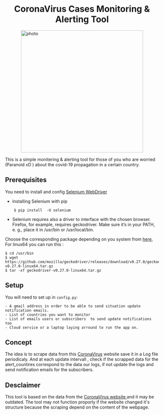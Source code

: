 
<h1 style="text-align:center">CoronaVirus Cases Monitoring & Alerting Tool </h1>


<img style="display: block; margin: auto;" alt="photo"  width="400" src="./images/covid.png">


This is a simple monitering & alerting tool for those of you who are worried (Paranoid xD ) about the covid-19 propagation in a certain country. 




## Prerequisites
You need to install and config [Selenium WebDriver](https://www.selenium.dev/downloads/)

- Installing Selenium with pip 
    
```console
    $ pip install  -U selenium
```
- Selenium requires also a driver to interface with the chosen browser. Firefox, for example, requires geckodriver.
Make sure it’s in your PATH, e. g., place it in /usr/bin or /usr/local/bin.

Choose the corresponding package depending on you system from [here](https://github.com/mozilla/geckodriver/releases), For linux64  you can run this : 
    
```console
$ cd /usr/bin
$ wget https://github.com/mozilla/geckodriver/releases/download/v0.27.0/geckodriver-v0.27.0-linux64.tar.gz
$ tar -xf geckodriver-v0.27.0-linux64.tar.gz
```



## Setup 
You  will need to set up in ```config.py```: 

	- A gmail address in order to be able to send situation update notification emails.
	- List of countries you want to monitor  
	- List of emails users or subscribers  to send update notifications too 
	- Cloud service or a laptop laying arround to run the app on. 

## Concept

The idea is to scrape data from this [CoronaVirus](https://www.worldometers.info/coronavirus/)  website save it in a Log file periodicaly. 
And at each update intervall , check if the scrapped data for the alert_countires correspond to the data our logs, if not update the logs and send notification emails for the subscribers. 


## Desclaimer 

This tool is based on the data from the [CoronaVirus website ](https://www.worldometers.info/coronavirus/) and it may be outdated. 
The tool may not function proporly if the website changed it's structure because the scraping depend on the content of the webpage.
